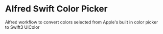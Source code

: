# Alfred Swift Color Picker
Alfred workflow to convert colors selected from Apple's built in color picker to Swift3 UIColor
